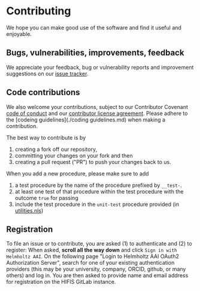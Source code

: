 <!--
SPDX-FileContributor: Carsten Lemmen <carsten.lemmen@hereon.de>
SPDX-FileCopyrightText: 2023 Helmholtz-Zentrum hereon GmbH
SPDX-License-Identifier: CC0-1.0
-->

# Contributing

We hope you can make good use of the software and find it useful and enjoyable.

## Bugs, vulnerabilities, improvements, feedback

We appreciate your feedback, bug or vulnerability reports and improvement suggestions on our [issue tracker](https://codebase.helmholtz.cloud/mussel/netlogo-northsea-species/-/issues).

## Code contributions

We also welcome your contributions, subject to our Contributor
Covenant [code of conduct](./code_of_conduct.md) and our [contributor license agreement](./contributing-license.md). Please adhere to the [codeing guidelines](./coding guidelines.md) when making a contribution.

The best way to contribute is by

1. creating a fork off our repository,
2. committing your changes on your fork and then
3. creating a pull request ("PR") to push your changes back to us.

When you add a new procedure, please make sure to add

1. a test procedure by the name of the procedure prefixed by `__test-`.
2. at least one test of that procedure within the test procedure with the outcome `true` for passing
3. include the test procedure in the `unit-test` procedure provided (in [utilities.nls](../../netlogo/include/utilities.md))

## Registration

To file an issue or to contribute, you are asked (1) to authenticate and (2) to register: When asked, **scroll all the way down** and click `Sign in with Helmholtz AAI`. On the following page "Login to Helmholtz AAI OAuth2 Authorization Server", search for one of your existing authentication providers (this may be your university, company, ORCID, github, or many others) and log in. You are then asked to provide name and email address for registration on the HIFIS GitLab instance.
